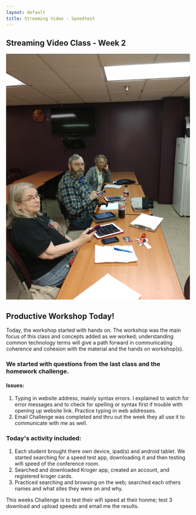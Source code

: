 ```yaml
---
layout: default 
title: Streaming Video - Speedtest
---
```

## Streaming Video Class - Week 2
![Conference Room - Blanton House - IoT Workshop](/images/kenny-linda-mae-in-our-workshop.jpg)

## Productive Workshop Today!

Today, the workshop started with hands on. The workshop was the main focus of this class and concepts 
added as we worked; understanding common technology terms will give a path forward in communicating coherence and
cohesion with the material and the hands on workshop(s).

### We started with questions from the last class and the homework challenge.  
  #### Issues:
  1. Typing in website address, mainly syntax errors. I explained to watch for error messages and to check
  for spelling or syntax first if trouble with opening up website link. Practice typing in web addresses.
  2. Email Challenge was completed and thru out the week they all use it to communicate with me as well. 
### Today's activity included: 
1. Each student brought there own device, ipad(s) and android tablet.  We started searching for a speed test app, downloading it and then
   testing wifi speed of the conference room. 
2. Searched and downloaded Kroger app, created an account, and registered kroger cards.  
3. Practiced searching and browsing on the web; searched each others names and what sites they were on and why.

This weeks Challenge is to test their wifi speed at their honme; test 3 download and upload speeds and email me the results. 













